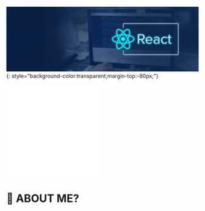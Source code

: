 ![](./react.jpg){: style="background-color:transparent;margin-top:-80px;"}

![](./image.svg)

# 🤔 ABOUT ME?
